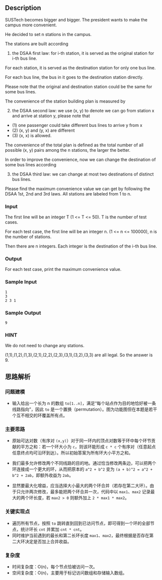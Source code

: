 ## Description

SUSTech becomes bigger and bigger. The president wants to make the campus more convenient.

He decided to set n stations in the campus.

The stations are built according 

1. the DSAA first law: for i-th station, it is served as the original station for i-th bus line.

For each station, it is served as the destination station for only one bus line.

For each bus line, the bus in it goes to the destination station directly.

Please note that the original and destination station could be the same for some bus lines.

The convenience of the station building plan is measured by

2. the DSAA second law: we use (x, y) to denote we can go from station x and arrive at station y, please note that

+ (1) one passenger could take different bus lines to arrive y from x
+ (2) (x, y) and (y, x) are different
+ (3) (x, x) is allowed.

The convenience of the total plan is defined as the total number of all possible (x, y) pairs among the n stations, the larger the better.

In order to improve the convenience, now we can change the destination of some bus lines according

3. the DSAA third law: we can change at most two destinations of distinct bus lines.

Please find the maximum convenience value we can get by following the DSAA 1st, 2nd and 3rd laws. All stations are labeled from 1 to n.

### Input

The first line will be an integer T (1 <= T <= 50). T is the number of test cases.

For each test case, the first line will be an integer n. (1 <= n <= 100000), n is the number of stations.

Then there are n integers. Each integer is the destination of the i-th bus line.

### Output

For each test case, print the maximum convenience value.

### Sample Input

```log
1
3
2 3 1
```

### Sample Output

```log
9
```

### HINT

We do not need to change any stations.

(1,1),(1,2),(1,3),(2,1),(2,2),(2,3),(3,1),(3,2),(3,3) are all legal. So the
answer is 9.

## 思路解析

### 问题建模

+ 输入给出一个长为 n 的数组 `to[1..n]`，满足“每个站点作为目的地恰好被一条线路指向”，因此 `to` 是一个置换（permutation）。图为功能图但在本题是若干个互不相交的环覆盖所有点。

### 主要思路

+ 原始可达对数（有序对 `(x,y)`）对于同一环内的顶点对数等于环中每个环节贡献的平方之和：若一个环大小为 `c`，则该环能形成 `c * c` 个有序对（任意起点任意终点均可沿环到达）。所以初始答案为所有环大小平方之和。

+ 我们最多允许修改两个不同线路的目的地。通过恰当修改两条边，可以把两个环连接成一个更大的环，从而把原本的 `a^2 + b^2` 变为 `(a + b)^2 = a^2 + b^2 + 2ab`，即额外收益为 `2ab`。

+ 显然要最大化增益，应当选择大小最大的两个环合并（若存在第二大环）。由于只允许两次修改，最多能把两个环合并一次，代码中以 `max1`、`max2` 记录最大的两个环长度，若 `max2 > 0` 则额外加上 `2 * max1 * max2`。

### 关键实现点

+ 遍历所有节点，按照 `to` 跳转直到回到已访问节点，即可得到一个环的全部节点，统计环长 `cnt` 并累加 `cnt * cnt`。
+ 同时维护当前遇到的最长和第二长环长度 `max1`、`max2`，最终根据是否存在第二大环决定是否加上合并收益。

### 复杂度

+ 时间复杂度：O(n)，每个节点恰被访问一次。
+ 空间复杂度：O(n)，主要用于标记访问数组和存储输入数组。
